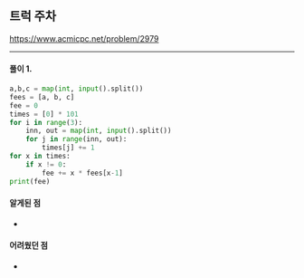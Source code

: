 ## 트럭 주차

https://www.acmicpc.net/problem/2979

---

#### 풀이 1. 

```python
a,b,c = map(int, input().split())
fees = [a, b, c]
fee = 0
times = [0] * 101
for i in range(3):
    inn, out = map(int, input().split())
    for j in range(inn, out):
        times[j] += 1
for x in times:
    if x != 0:
        fee += x * fees[x-1]
print(fee)
```

#### 알게된 점
  + 

#### 어려웠던 점
  + 
